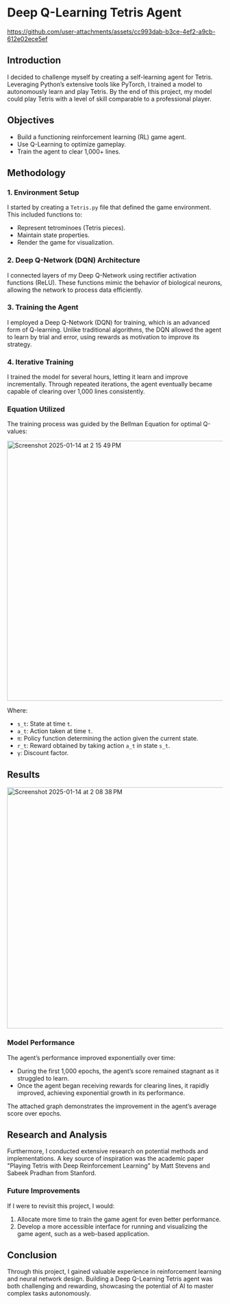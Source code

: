 # Deep Q-Learning Tetris Agent
https://github.com/user-attachments/assets/cc993dab-b3ce-4ef2-a9cb-612e02ece5ef

## Introduction
I decided to challenge myself by creating a self-learning agent for Tetris. Leveraging Python’s extensive tools like PyTorch, I trained a model to autonomously learn and play Tetris. By the end of this project, my model could play Tetris with a level of skill comparable to a professional player.

## Objectives
- Build a functioning reinforcement learning (RL) game agent.
- Use Q-Learning to optimize gameplay.
- Train the agent to clear 1,000+ lines.

## Methodology
### 1. Environment Setup
I started by creating a `Tetris.py` file that defined the game environment. This included functions to:
- Represent tetrominoes (Tetris pieces).
- Maintain state properties.
- Render the game for visualization.

### 2. Deep Q-Network (DQN) Architecture
I connected layers of my Deep Q-Network using rectifier activation functions (ReLU). These functions mimic the behavior of biological neurons, allowing the network to process data efficiently.

### 3. Training the Agent
I employed a Deep Q-Network (DQN) for training, which is an advanced form of Q-learning. Unlike traditional algorithms, the DQN allowed the agent to learn by trial and error, using rewards as motivation to improve its strategy.

### 4. Iterative Training
I trained the model for several hours, letting it learn and improve incrementally. Through repeated iterations, the agent eventually became capable of clearing over 1,000 lines consistently.

### Equation Utilized
The training process was guided by the Bellman Equation for optimal Q-values:

<img width="607" alt="Screenshot 2025-01-14 at 2 15 49 PM" src="https://github.com/user-attachments/assets/a0e487ee-f89b-4e4e-b620-d922a0f78486" />

Where:
- `s_t`: State at time `t`.
- `a_t`: Action taken at time `t`.
- `π`: Policy function determining the action given the current state.
- `r_t`: Reward obtained by taking action `a_t` in state `s_t`.
- `γ`: Discount factor.

## Results
<img width="563" alt="Screenshot 2025-01-14 at 2 08 38 PM" src="https://github.com/user-attachments/assets/107dffb8-9a39-49b5-a5da-f1da07465692" />

### Model Performance

The agent’s performance improved exponentially over time:
- During the first 1,000 epochs, the agent’s score remained stagnant as it struggled to learn.
- Once the agent began receiving rewards for clearing lines, it rapidly improved, achieving exponential growth in its performance.

The attached graph demonstrates the improvement in the agent’s average score over epochs.

## Research and Analysis
Furthermore, I conducted extensive research on potential methods and implementations. A key source of inspiration was the academic paper "Playing Tetris with Deep Reinforcement Learning" by Matt Stevens and Sabeek Pradhan from Stanford.

### Future Improvements
If I were to revisit this project, I would:
1. Allocate more time to train the game agent for even better performance.
2. Develop a more accessible interface for running and visualizing the game agent, such as a web-based application.

## Conclusion
Through this project, I gained valuable experience in reinforcement learning and neural network design. Building a Deep Q-Learning Tetris agent was both challenging and rewarding, showcasing the potential of AI to master complex tasks autonomously.

